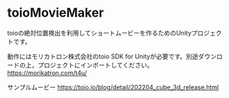 # toioMovieMaker
toioの絶対位置検出を利用してショートムービーを作るためのUnityプロジェクトです。

動作にはモリカトロン株式会社のtoio SDK for Unityが必要です。別途ダウンロードの上，プロジェクトにインポートしてください。
https://morikatron.com/t4u/

サンプルムービー
https://toio.io/blog/detail/202204_cube_3d_release.html
